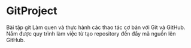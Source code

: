 # GitProject

Bài tập git
Làm quen và thực hành các thao tác cơ bản với Git và GitHub.
Nắm được quy trình làm việc từ tạo repository đến đẩy mã nguồn lên GitHub.
